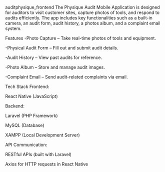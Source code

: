 auditphysique_frontend
The Physique Audit Mobile Application is designed for auditors to visit customer sites, capture photos of tools, and respond to audits efficiently. The app includes key functionalities such as a built-in camera, an audit form, audit history, a photos album, and a complaint email system.

Features
-Photo Capture – Take real-time photos of tools and equipment.

-Physical Audit Form – Fill out and submit audit details.

-Audit History – View past audits for reference.

-Photo Album – Store and manage audit images.

-Complaint Email – Send audit-related complaints via email.

Tech Stack
Frontend:

React Native (JavaScript)

Backend:

Laravel (PHP Framework)

MySQL (Database)

XAMPP (Local Development Server)

API Communication:

RESTful APIs (built with Laravel)

Axios for HTTP requests in React Native

